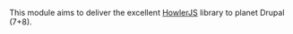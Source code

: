 This module aims to deliver the excellent [HowlerJS](http://howlerjs.com/) library to planet Drupal (7+8).
